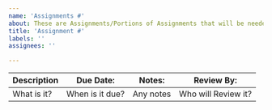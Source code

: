 ```yaml
---
name: 'Assignments #'
about: These are Assignments/Portions of Assignments that will be needed in this class
title: 'Assignment #'
labels: ''
assignees: ''

---
```


Description | Due Date: | Notes: | Review By:
------------|-----------|--------|---------------
What is it? | When is it due? | Any notes | Who will Review it?
